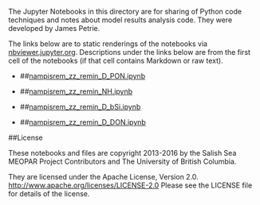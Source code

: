 The Jupyter Notebooks in this directory are for sharing of Python code
techniques and notes about model results analysis code.
They were developed by James Petrie.

The links below are to static renderings of the notebooks via
[nbviewer.jupyter.org](http://nbviewer.jupyter.org/).
Descriptions under the links below are from the first cell of the notebooks
(if that cell contains Markdown or raw text).

* ##[nampisrem_zz_remin_D_PON.ipynb](http://nbviewer.jupyter.org/urls/bitbucket.org/salishsea/analysis-james/raw/tip/notebooks/nampisrem_june_9_analysis/nampisrem_zz_remin_D_PON.ipynb)  
    
* ##[nampisrem_zz_remin_NH.ipynb](http://nbviewer.jupyter.org/urls/bitbucket.org/salishsea/analysis-james/raw/tip/notebooks/nampisrem_june_9_analysis/nampisrem_zz_remin_NH.ipynb)  
    
* ##[nampisrem_zz_remin_D_bSi.ipynb](http://nbviewer.jupyter.org/urls/bitbucket.org/salishsea/analysis-james/raw/tip/notebooks/nampisrem_june_9_analysis/nampisrem_zz_remin_D_bSi.ipynb)  
    
* ##[nampisrem_zz_remin_D_DON.ipynb](http://nbviewer.jupyter.org/urls/bitbucket.org/salishsea/analysis-james/raw/tip/notebooks/nampisrem_june_9_analysis/nampisrem_zz_remin_D_DON.ipynb)  
    

##License

These notebooks and files are copyright 2013-2016
by the Salish Sea MEOPAR Project Contributors
and The University of British Columbia.

They are licensed under the Apache License, Version 2.0.
http://www.apache.org/licenses/LICENSE-2.0
Please see the LICENSE file for details of the license.
